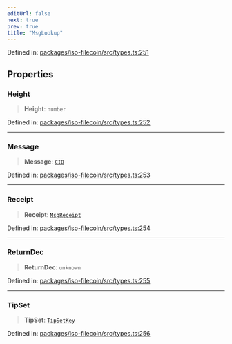 ```yaml
---
editUrl: false
next: true
prev: true
title: "MsgLookup"
---
```


Defined in: [packages/iso-filecoin/src/types.ts:251](https://github.com/hugomrdias/filecoin/blob/main/packages/iso-filecoin/src/types.ts#L251)

## Properties

### Height

> **Height**: `number`

Defined in: [packages/iso-filecoin/src/types.ts:252](https://github.com/hugomrdias/filecoin/blob/main/packages/iso-filecoin/src/types.ts#L252)

***

### Message

> **Message**: [`CID`](/api/iso-filecoin/types/type-aliases/cid/)

Defined in: [packages/iso-filecoin/src/types.ts:253](https://github.com/hugomrdias/filecoin/blob/main/packages/iso-filecoin/src/types.ts#L253)

***

### Receipt

> **Receipt**: [`MsgReceipt`](/api/iso-filecoin/types/interfaces/msgreceipt/)

Defined in: [packages/iso-filecoin/src/types.ts:254](https://github.com/hugomrdias/filecoin/blob/main/packages/iso-filecoin/src/types.ts#L254)

***

### ReturnDec

> **ReturnDec**: `unknown`

Defined in: [packages/iso-filecoin/src/types.ts:255](https://github.com/hugomrdias/filecoin/blob/main/packages/iso-filecoin/src/types.ts#L255)

***

### TipSet

> **TipSet**: [`TipSetKey`](/api/iso-filecoin/types/type-aliases/tipsetkey/)

Defined in: [packages/iso-filecoin/src/types.ts:256](https://github.com/hugomrdias/filecoin/blob/main/packages/iso-filecoin/src/types.ts#L256)
